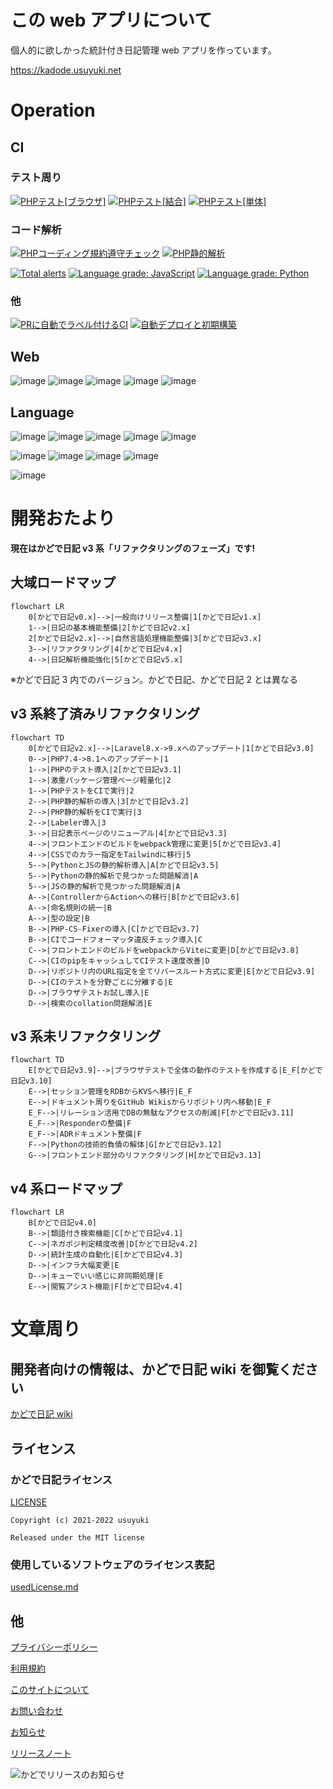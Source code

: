 # この web アプリについて

個人的に欲しかった統計付き日記管理 web アプリを作っています。

https://kadode.usuyuki.net

# Operation

## CI

### テスト周り

[![PHPテスト[ブラウザ]](https://github.com/Usuyuki/kadode_nikki3/actions/workflows/BrowserTest.yml/badge.svg)](https://github.com/Usuyuki/kadode_nikki3/actions/workflows/BrowserTest.yml)
[![PHPテスト[結合]](https://github.com/Usuyuki/kadode_nikki3/actions/workflows/CombinedTest.yml/badge.svg)](https://github.com/Usuyuki/kadode_nikki3/actions/workflows/CombinedTest.yml)
[![PHPテスト[単体]](https://github.com/Usuyuki/kadode_nikki3/actions/workflows/unitTest.yml/badge.svg)](https://github.com/Usuyuki/kadode_nikki3/actions/workflows/unitTest.yml)

### コード解析

[![PHPコーディング規約遵守チェック](https://github.com/Usuyuki/kadode_nikki3/actions/workflows/php-cs-fixer.yml/badge.svg)](https://github.com/Usuyuki/kadode_nikki3/actions/workflows/php-cs-fixer.yml)
[![PHP静的解析](https://github.com/Usuyuki/kadode_nikki3/actions/workflows/larastanReviewdog.yml/badge.svg)](https://github.com/Usuyuki/kadode_nikki3/actions/workflows/larastanReviewdog.yml)

[![Total alerts](https://img.shields.io/lgtm/alerts/g/Usuyuki/kadode_nikki3.svg?logo=lgtm&logoWidth=18)](https://lgtm.com/projects/g/Usuyuki/kadode_nikki3/alerts/)
[![Language grade: JavaScript](https://img.shields.io/lgtm/grade/javascript/g/Usuyuki/kadode_nikki3.svg?logo=lgtm&logoWidth=18)](https://lgtm.com/projects/g/Usuyuki/kadode_nikki3/context:javascript)
[![Language grade: Python](https://img.shields.io/lgtm/grade/python/g/Usuyuki/kadode_nikki3.svg?logo=lgtm&logoWidth=18)](https://lgtm.com/projects/g/Usuyuki/kadode_nikki3/context:python)

### 他

[![PRに自動でラベル付けるCI](https://github.com/Usuyuki/kadode_nikki3/actions/workflows/label.yml/badge.svg)](https://github.com/Usuyuki/kadode_nikki3/actions/workflows/label.yml)
[![自動デプロイと初期構築](https://github.com/Usuyuki/kadode_nikki3/actions/workflows/automatic_deploy.yml/badge.svg)](https://github.com/Usuyuki/kadode_nikki3/actions/workflows/automatic_deploy.yml)

## Web

![image](https://badgen.net/uptime-robot/status/m791749575-72b5e08236c6f4fb0d2235a7)
![image](https://badgen.net/uptime-robot/day/m791749575-72b5e08236c6f4fb0d2235a7)
![image](https://badgen.net/uptime-robot/week/m791749575-72b5e08236c6f4fb0d2235a7)
![image](https://badgen.net/uptime-robot/month/m791749575-72b5e08236c6f4fb0d2235a7)
![image](https://badgen.net/uptime-robot/response/m791749575-72b5e08236c6f4fb0d2235a7)

## Language

![image](https://img.shields.io/badge/-Python-3776AB.svg?logo=python&style=plastic)
![image](https://img.shields.io/badge/-Php-777BB4.svg?logo=php&style=plastic)
![image](https://img.shields.io/badge/-Javascript-F7DF1E.svg?logo=javascript&style=plastic)
![image](https://img.shields.io/badge/-Html5-E34F26.svg?logo=html5&style=plastic)
![image](https://img.shields.io/badge/-Css3-1572B6.svg?logo=css3&style=plastic)

![image](https://img.shields.io/badge/Framework-Laravel-F4655F)
![image](https://img.shields.io/badge/Library-TailwindCSS-06B6D4)
![image](https://img.shields.io/badge/Library-Chart.js-FF6384)
![image](https://img.shields.io/badge/Library-GiNZA-5A3B1D)

![image](https://img.shields.io/badge/App-%E3%81%8B%E3%81%A9%E3%81%A7%E6%97%A5%E8%A8%98-624466)

# 開発おたより

**現在はかどで日記 v3 系「リファクタリングのフェーズ」です!**

## 大域ロードマップ

```mermaid
flowchart LR
    0[かどで日記v0.x]-->|一般向けリリース整備|1[かどで日記v1.x]
    1-->|日記の基本機能整備|2[かどで日記v2.x]
    2[かどで日記v2.x]-->|自然言語処理機能整備|3[かどで日記v3.x]
    3-->|リファクタリング|4[かどで日記v4.x]
    4-->|日記解析機能強化|5[かどで日記v5.x]
```

※かどで日記 3 内でのバージョン。かどで日記、かどで日記 2 とは異なる

## v3 系終了済みリファクタリング

```mermaid
flowchart TD
    0[かどで日記v2.x]-->|Laravel8.x->9.xへのアップデート|1[かどで日記v3.0]
    0-->|PHP7.4->8.1へのアップデート|1
    1-->|PHPのテスト導入|2[かどで日記v3.1]
    1-->|激重パッケージ管理ページ軽量化|2
    1-->|PHPテストをCIで実行|2
    2-->|PHP静的解析の導入|3[かどで日記v3.2]
    2-->|PHP静的解析をCIで実行|3
    2-->|Labeler導入|3
    3-->|日記表示ページのリニューアル|4[かどで日記v3.3]
    4-->|フロントエンドのビルドをwebpack管理に変更|5[かどで日記v3.4]
    4-->|CSSでのカラー指定をTailwindに移行|5
    5-->|PythonとJSの静的解析導入|A[かどで日記v3.5]
    5-->|Pythonの静的解析で見つかった問題解消|A
    5-->|JSの静的解析で見つかった問題解消|A
    A-->|ControllerからActionへの移行|B[かどで日記v3.6]
    A-->|命名規則の統一|B
    A-->|型の設定|B
    B-->|PHP-CS-Fixerの導入|C[かどで日記v3.7]
    B-->|CIでコードフォーマッタ違反チェック導入|C
    C-->|フロントエンドのビルドをwebpackからViteに変更|D[かどで日記v3.8]
    C-->|CIのpipをキャッシュしてCIテスト速度改善|D
    D-->|リポジトリ内のURL指定を全てリバースルート方式に変更|E[かどで日記v3.9]
    D-->|CIのテストを分野ごとに分離する|E
    D-->|ブラウザテストお試し導入|E
    D-->|検索のcollation問題解消|E
```

## v3 系未リファクタリング

```mermaid
flowchart TD
    E[かどで日記v3.9]-->|ブラウザテストで全体の動作のテストを作成する|E_F[かどで日記v3.10]
    E-->|セッション管理をRDBからKVSへ移行|E_F
    E-->|ドキュメント周りをGitHub Wikisからリポジトリ内へ移動|E_F
    E_F-->|リレーション活用でDBの無駄なアクセスの削減|F[かどで日記v3.11]
    E_F-->|Responderの整備|F
    E_F-->|ADRドキュメント整備|F
    F-->|Pythonの技術的負債の解体|G[かどで日記v3.12]
    G-->|フロントエンド部分のリファクタリング|H[かどで日記v3.13]
```

## v4 系ロードマップ

```mermaid
flowchart LR
    B[かどで日記v4.0]
    B-->|類語付き検索機能|C[かどで日記v4.1]
    C-->|ネガポジ判定精度改善|D[かどで日記v4.2]
    D-->|統計生成の自動化|E[かどで日記v4.3]
    D-->|インフラ大幅変更|E
    D-->|キューでいい感じに非同期処理|E
    E-->|閲覧アシスト機能|F[かどで日記v4.4]
```

# 文章周り

## 開発者向けの情報は、かどで日記 wiki を御覧ください

[かどで日記 wiki](https://github.com/Usuyuki/kadode_nikki3/wiki)

## **ライセンス**

### かどで日記ライセンス

[LICENSE](./LICENSE.md)

    Copyright (c) 2021-2022 usuyuki

    Released under the MIT license

### 使用しているソフトウェアのライセンス表記

[usedLicense.md](./docs/99_usedLicense.md)

## 他

[プライバシーポリシー](https://kadode.usuyuki.net/privacyPolicy)

[利用規約](https://kadode.usuyuki.net/terms)

[このサイトについて](https://kadode.usuyuki.net/aboutThisSite)

[お問い合わせ](https://kadode.usuyuki.net/contact)

[お知らせ](https://kadode.usuyuki.net/osirase)

[リリースノート](https://kadode.usuyuki.net/releaseNote)

![かどでリリースのお知らせ](https://user-images.githubusercontent.com/63891531/124377606-ad6ba080-dce7-11eb-8cf4-af3fc95656ef.png)
